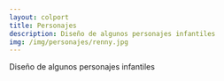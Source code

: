 ```yaml
---
layout: colport
title: Personajes
description: Diseño de algunos personajes infantiles
img: /img/personajes/renny.jpg
---
```


Diseño de algunos personajes infantiles

<div class="section group">
        <div class="col span_6_of_12">
	  <img class="image_enlarge" src="{{ site.baseurl }}/img/personajes/personaje_vestuario.jpg" alt=""/>
	</div>
        <div class="col span_6_of_12">
	  <img class="image_enlarge" src="{{ site.baseurl }}/img/personajes/renny.jpg" alt=""/>
	</div>
</div>
<div class="section group">
        <div class="col span_6_of_12">
	  <img class="image_enlarge" src="{{ site.baseurl }}/img/personajes/proyecto3.jpg" alt=""/>
	</div>
        <div class="col span_6_of_12">
	  <img class="image_enlarge" src="{{ site.baseurl }}/img/personajes/pippe.jpg" alt=""/>
	</div>
</div>

